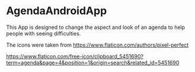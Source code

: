 # AgendaAndroidApp

This App is designed to change the aspect and look of an agenda to help people with seeing difficulties.

The icons were taken from
https://www.flaticon.com/authors/pixel-perfect 

https://www.flaticon.com/free-icon/clipboard_5451690?term=agenda&page=4&position=1&origin=search&related_id=5451690